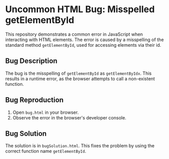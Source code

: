 # Uncommon HTML Bug: Misspelled getElementById

This repository demonstrates a common error in JavaScript when interacting with HTML elements. The error is caused by a misspelling of the standard method `getElementById`, used for accessing elements via their id.

## Bug Description
The bug is the misspelling of `getElementById` as `getElementByIdx`.  This results in a runtime error, as the browser attempts to call a non-existent function.

## Bug Reproduction
1. Open `bug.html` in your browser. 
2. Observe the error in the browser's developer console.

## Bug Solution
The solution is in `bugSolution.html`. This fixes the problem by using the correct function name `getElementById`.